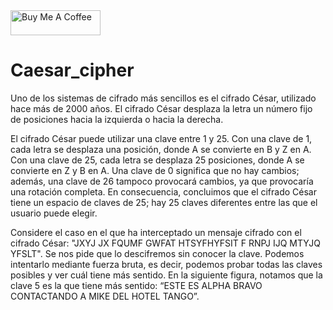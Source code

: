 <div class = "coffee">
 <a class = "link" href="https://www.buymeacoffee.com/jartavia05" target="_blank">
  <img src="https://cdn.buymeacoffee.com/buttons/v2/default-yellow.png" alt="Buy Me A Coffee" 
       style="height: 40px !important;width: 144px !important;">
 </a>

# Caesar_cipher
Uno de los sistemas de cifrado más sencillos es el cifrado César, utilizado hace más de 2000 años. El cifrado César desplaza la letra un número fijo de posiciones hacia la izquierda o hacia la derecha. 

El cifrado César puede utilizar una clave entre 1 y 25. Con una clave de 1, cada letra se desplaza una posición, donde A se convierte en B y Z en A. Con una clave de 25, cada letra se desplaza 25 posiciones, donde A se convierte en Z y B en A. Una clave de 0 significa que no hay cambios; además, una clave de 26 tampoco provocará cambios, ya que provocaría una rotación completa. En consecuencia, concluimos que el cifrado César tiene un espacio de claves de 25; hay 25 claves diferentes entre las que el usuario puede elegir.

Considere el caso en el que ha interceptado un mensaje cifrado con el cifrado César: "JXYJ JX FQUMF GWFAT HTSYFHYFSIT F RNPJ IJQ MTYJQ YFSLT". Se nos pide que lo descifremos sin conocer la clave. Podemos intentarlo mediante fuerza bruta, es decir, podemos probar todas las claves posibles y ver cuál tiene más sentido. En la siguiente figura, notamos que la clave 5 es la que tiene más sentido: “ESTE ES ALPHA BRAVO CONTACTANDO A MIKE DEL HOTEL TANGO”.
